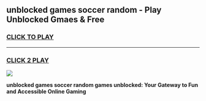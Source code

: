 
## unblocked games soccer random - Play Unblocked Gmaes & Free
<h3>
<a href="https://news.freeplayer.one?title=unblocked_games_soccer_random&ref=23F">CLICK TO PLAY</a></h3>
<hr>

<h3>
<a href="https://news.freeplayer.one?title=unblocked_games_soccer_random&ref=23F">CLICK 2 PLAY</a>
  
</h3>

<a href="https://news.freeplayer.one?title=unblocked_games_soccer_random&ref=23F/"><img src="https://clearcache.store/games.png"></a>


**unblocked games soccer random games unblocked: Your Gateway to Fun and Accessible Online Gaming**
